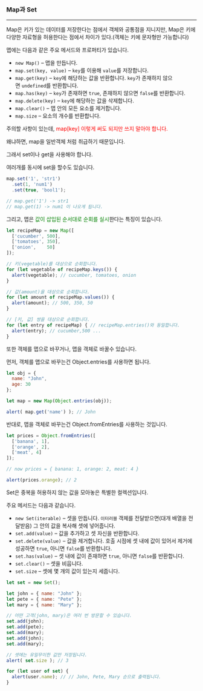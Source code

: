 ### Map과 Set

---

Map은 키가 있는 데이터를 저장한다는 점에서 객체와 공통점을 지니지만, Map은 키에 다양한 자료형을 허용한다는 점에서 차이가 있다.(객체는 키에 문자형만 가능합니다)

맵에는 다음과 같은 주요 메서드와 프로퍼티가 있습니다.

- `new Map()` – 맵을 만듭니다.
- `map.set(key, value)` – `key`를 이용해 `value`를 저장합니다.
- `map.get(key)` – `key`에 해당하는 값을 반환합니다. `key`가 존재하지 않으면 `undefined`를 반환합니다.
- `map.has(key)` – `key`가 존재하면 `true`, 존재하지 않으면 `false`를 반환합니다.
- `map.delete(key)` – `key`에 해당하는 값을 삭제합니다.
- `map.clear()` – 맵 안의 모든 요소를 제거합니다.
- `map.size` – 요소의 개수를 반환합니다.

주의할 사항이 있는데, <span style = "color : red">map[key] 이렇게 써도 되지만 쓰지 말아야 합니다.</span>

왜냐하면, map을 일반객체 처럼 취급하기 때문입니다.

그래서 set이나 get을 사용해야 합니다.

여러개를 동시에 set을 할수도 있습니다.

```jsx
map.set('1', 'str1')
  .set(1, 'num1')
  .set(true, 'bool1');

// map.get('1') -> str1
// map.get(1) -> num1 이 나오게 됩니다.
```

그리고, 맵은 <span style = "color : green">값이 삽입된 순서대로 순회를 실시</span>한다는 특징이 있습니다.

```jsx
let recipeMap = new Map([
  ['cucumber', 500],
  ['tomatoes', 350],
  ['onion',    50]
]);

// 키(vegetable)를 대상으로 순회합니다.
for (let vegetable of recipeMap.keys()) {
  alert(vegetable); // cucumber, tomatoes, onion
}

// 값(amount)을 대상으로 순회합니다.
for (let amount of recipeMap.values()) {
  alert(amount); // 500, 350, 50
}

// [키, 값] 쌍을 대상으로 순회합니다.
for (let entry of recipeMap) { // recipeMap.entries()와 동일합니다.
  alert(entry); // cucumber,500 ...
}
```

또한 객체를 맵으로 바꾸거나, 맵을 객체로 바꿀수 있습니다.

먼저, 객체를 맵으로 바꾸는건 Object.entries를 사용하면 됩니다.

```jsx
let obj = {
  name: "John",
  age: 30
};

let map = new Map(Object.entries(obj));

alert( map.get('name') ); // John
```

반대로, 맵을 객체로 바꾸는건 Object.fromEntries를 사용하는 것입니다.

```jsx
let prices = Object.fromEntries([
  ['banana', 1],
  ['orange', 2],
  ['meat', 4]
]);

// now prices = { banana: 1, orange: 2, meat: 4 }

alert(prices.orange); // 2
```

Set은 중복을 허용하지 않는 값을 모아놓은 특별한 컬렉션입니다.

주요 메서드는 다음과 같습니다.

- `new Set(iterable)` – 셋을 만듭니다. `이터러블` 객체를 전달받으면(대개 배열을 전달받음) 그 안의 값을 복사해 셋에 넣어줍니다.
- `set.add(value)` – 값을 추가하고 셋 자신을 반환합니다.
- `set.delete(value)` – 값을 제거합니다. 호출 시점에 셋 내에 값이 있어서 제거에 성공하면 `true`, 아니면 `false`를 반환합니다.
- `set.has(value)` – 셋 내에 값이 존재하면 `true`, 아니면 `false`를 반환합니다.
- `set.clear()` – 셋을 비웁니다.
- `set.size` – 셋에 몇 개의 값이 있는지 세줍니다.

```jsx
let set = new Set();

let john = { name: "John" };
let pete = { name: "Pete" };
let mary = { name: "Mary" };

// 어떤 고객(john, mary)은 여러 번 방문할 수 있습니다.
set.add(john);
set.add(pete);
set.add(mary);
set.add(john);
set.add(mary);

// 셋에는 유일무이한 값만 저장됩니다.
alert( set.size ); // 3

for (let user of set) {
  alert(user.name); // // John, Pete, Mary 순으로 출력됩니다.
}
```